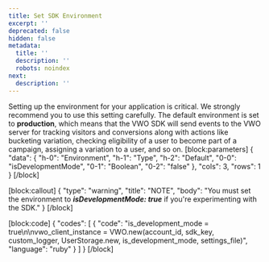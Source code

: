 ```yaml
---
title: Set SDK Environment
excerpt: ''
deprecated: false
hidden: false
metadata:
  title: ''
  description: ''
  robots: noindex
next:
  description: ''
---
```

Setting up the environment for your application is critical. We strongly recommend you to use this setting carefully. The default environment is set to **production**, which means that the VWO SDK will send events to the VWO server for tracking visitors and conversions along with actions like bucketing variation, checking eligibility of a user to become part of a campaign, assigning a variation to a user, and so on.
[block:parameters]
{
  "data": {
    "h-0": "Environment",
    "h-1": "Type",
    "h-2": "Default",
    "0-0": "isDevelopmentMode",
    "0-1": "Boolean",
    "0-2": "false"
  },
  "cols": 3,
  "rows": 1
}
[/block]

[block:callout]
{
  "type": "warning",
  "title": "NOTE",
  "body": "You must set the environment to ***isDevelopmentMode: true*** if you're experimenting with the SDK."
}
[/block]

[block:code]
{
  "codes": [
    {
      "code": "is_development_mode = true\n\nvwo_client_instance = VWO.new(account_id, sdk_key, custom_logger, UserStorage.new, is_development_mode, settings_file)",
      "language": "ruby"
    }
  ]
}
[/block]